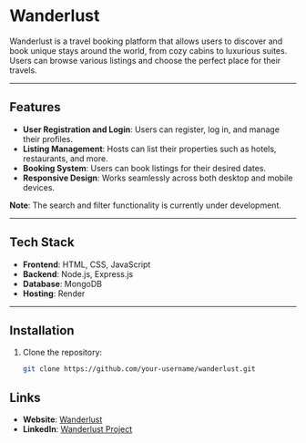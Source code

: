 # Wanderlust

Wanderlust is a travel booking platform that allows users to discover and book unique stays around the world, from cozy cabins to luxurious suites. Users can browse various listings and choose the perfect place for their travels.

---

## Features

- **User Registration and Login**: Users can register, log in, and manage their profiles.
- **Listing Management**: Hosts can list their properties such as hotels, restaurants, and more.
- **Booking System**: Users can book listings for their desired dates.
- **Responsive Design**: Works seamlessly across both desktop and mobile devices.
  
**Note**: The search and filter functionality is currently under development.

---

## Tech Stack

- **Frontend**: HTML, CSS, JavaScript
- **Backend**: Node.js, Express.js
- **Database**: MongoDB
- **Hosting**: Render

---

## Installation

1. Clone the repository:

   ```bash
   git clone https://github.com/your-username/wanderlust.git
## Links

- **Website**: [Wanderlust](https://wanderlust-4j8o.onrender.com/listings)
- **LinkedIn**: [Wanderlust Project](https://lnkd.in/gEcSHwAf)
